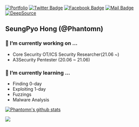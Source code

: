 [![Portfolio](https://img.shields.io/badge/-Portfolio-black?style=flat-square&logo=github&link=https://nt.ph4nt0m.xyz/)](https://nt.ph4nt0m.xyz/)
[![Twitter Badge](https://img.shields.io/badge/-@Ph4nt0mm-1ca0f1?style=flat-square&logo=x&link=https://twitter.com/Ph4nt0mm)](https://twitter.com/Ph4nt0mm)
[![Facebook Badge](https://img.shields.io/badge/facebook-1877f2?style=flat-square&logo=facebook&logoColor=white&link=https://www.facebook.com/Ph4ntomn)](https://www.facebook.com/Ph4ntomn)
[![Mail Badge](https://img.shields.io/badge/Contact-newbiepwner%40kakao.com-blue?style=flat-square)](mailto:newbiepwner@kakao.com)
[![DeepSource](https://app.deepsource.com/gh/Phantomn/netperf.svg/?label=code+coverage&show_trend=true&token=nzTsQRqbaw4Gy8p-_IwLFyUF)](https://app.deepsource.com/gh/Phantomn/netperf/)

## SeungPyo Hong (@Phantomn)

### 🔭 I’m currently working on ...
  - Core Security OT/ICS Security Researcher(21.06 ~)
  - A3Security Pentester (20.06 ~ 21.06)
### 🌱 I’m currently learning ...
  - Finding 0-day
  - Exploiting 1-day
  - Fuzzings
  - Malware Analysis

[![Phantomn's github stats](https://github-readme-stats.vercel.app/api?username=Phantomn)](https://github.com/anuraghazra/github-readme-stats)

![](https://github-profile-trophy.vercel.app/?username=phantomn&column=7&margin-w=15&margin-h=15)


<!--
**Phantomn/Phantomn** is a ✨ _special_ ✨ repository because its `README.md` (this file) appears on your GitHub profile.

Here are some ideas to get you started:

- 🔭 I’m currently working on ...
  - Vulnerability research
- 🌱 I’m currently learning ...
  - Finding 0-day
  - Exploiting 1-day
  - Fuzzings
  - OS architectures
  - Programming language
    - Golang
- 👯 I’m looking to collaborate on ...
- 🤔 I’m looking for help with ...
- 💬 Ask me about ...
- 📫 How to reach me: ...
  - Facebook: [https://www.facebook.com/Phantomn.pwn](https://www.facebook.com/Phantomn.pwn)
  - Twitter: [https://twitter.com/Phantomn_pwn](https://twitter.com/Phantomn_pwn)
- 😄 Pronouns: ...
- ⚡ Fun fact: ...
-->
